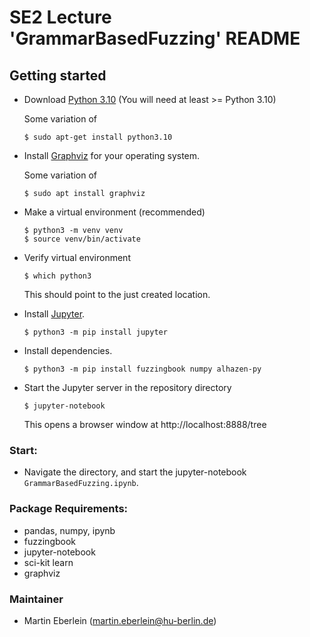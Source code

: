 # SE2 Lecture 'GrammarBasedFuzzing' README

## Getting started

- Download [Python 3.10](https://www.python.org/downloads/) (You will need at least >= Python 3.10)
   
  Some variation of
  ```
  $ sudo apt-get install python3.10
  ```
- Install [Graphviz](https://graphviz.org/download/) for your operating system.
  
  Some variation of
  ```
  $ sudo apt install graphviz
  ```
- Make a virtual environment (recommended)
  ```
  $ python3 -m venv venv
  $ source venv/bin/activate
  ```
- Verify virtual environment
  ```
  $ which python3
  ```
  This should point to the just created location.

- Install [Jupyter](https://jupyter.org/).
  ```
  $ python3 -m pip install jupyter
  ```
- Install dependencies.
  ```
  $ python3 -m pip install fuzzingbook numpy alhazen-py 
  ```
- Start the Jupyter server in the repository directory
  ```
  $ jupyter-notebook
  ```
  This opens a browser window at http://localhost:8888/tree

### Start:

- Navigate the directory, and start the jupyter-notebook `GrammarBasedFuzzing.ipynb`.


### Package Requirements:

- pandas, numpy, ipynb
- fuzzingbook
- jupyter-notebook
- sci-kit learn
- graphviz

### Maintainer

- Martin Eberlein (martin.eberlein@hu-berlin.de)
